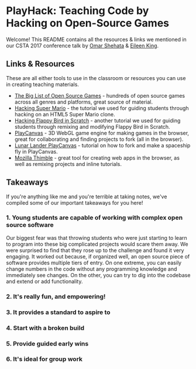 # PlayHack: Teaching Code by Hacking on Open-Source Games 
Welcome! This README contains all the resources & links we mentioned in our CSTA 2017 conference talk by [Omar Shehata](https://github.com/OmarShehata) & [Eileen King](https://github.com/comeoneileen).

## Links & Resources

These are all either tools to use in the classroom or resources you can use in creating teaching materials. 

* [The Big List of Open Source Games](https://github.com/leereilly/games) - hundreds of open source games across all genres and platforms, great source of material.
* [Hacking Super Mario](https://medium.com/@omar4ur/hacking-super-mario-a-coderdojo-tutorial-6bbb2ae05f0c#.80969u14u) - the tutorial we used for guiding students through hacking on an HTML5 Super Mario clone.
* [Hacking Flappy Bird in Scratch](https://medium.com/@eileenaking/hacking-scratch-games-a-coderdojo-tutorial-48c2a6ec3236) - another tutorial we used for guiding students through remixing and modifying Flappy Bird in Scratch.
* [PlayCanvas](https://playcanvas.com) - 3D WebGL game engine for making games in the browser, great for collaborating and finding projects to fork (all in the browser).
* [Lunar Lander PlayCanvas](https://medium.com/@omar4ur/rescue-the-lunar-lander-a-coderdojo-tutorial-5217d463e26a#.l7vuweb49) - tutorial on how to fork and make a spaceship fly in PlayCanvas.
* [Mozilla Thimble](http://thimble.mozilla.org/) - great tool for creating web apps in the browser, as well as remixing projects and inline tutorials.


## Takeaways 

If you're anything like me and you're terrible at taking notes, we've compiled some of our important takeaways for you here! 

### 1. Young students are capable of working with complex open source software

Our biggest fear was that throwing students who were just starting to learn to program into these big complicated projects would scare them away. We were surprised to find that they rose up to the challenge and found it very engaging. It worked out because, if organized well, an open source piece of software provides multiple tiers of entry. On one extreme, you can easily change numbers in the code without any programming knowledge and immediately see changes. On the other, you can try to dig into the codebase and extend or add functionality. 

### 2. It's really fun, and empowering! 

### 3. It provides a standard to aspire to 

### 4. Start with a broken build

### 5. Provide guided early wins 

### 6. It's ideal for group work 
